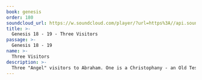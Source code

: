 ```yaml
---
book: genesis
order: 180
soundcloud_url: https://w.soundcloud.com/player/?url=https%3A//api.soundcloud.com/tracks/
title: >-
  Genesis 18 - 19 - Three Visitors
passage: >-
  Genesis 18 - 19
name: >-
  Three Visitors
description: >-
  Three "Angel" visitors to Abraham. One is a Christophany - an Old Testament appearance of Jesus. The destruction of Sodom and Gomorrah follows.
---
```


